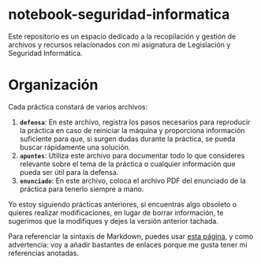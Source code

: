# notebook-seguridad-informatica
Este repositorio es un espacio dedicado a la recopilación y gestión de archivos y recursos relacionados con mi asignatura de Legislación y Seguridad Informática.

# Organización
Cada práctica constará de varios archivos:
1. **`defensa`**: En este archivo, registra los pasos necesarios para reproducir la práctica en caso de reiniciar la máquina y proporciona información suficiente para que, si surgen dudas durante la práctica, se pueda buscar rápidamente una solución.
2. **`apuntes`**: Utiliza este archivo para documentar todo lo que consideres relevante sobre el tema de la práctica o cualquier información que pueda ser útil para la defensa.
3. **`enunciado`**: En este archivo, coloca el archivo PDF del enunciado de la práctica para tenerlo siempre a mano.

Yo estoy siguiendo prácticas anteriores, si encuentras algo obsoleto o quieres realizar modificaciones, en lugar de borrar información, te sugerimos que la modifiques y dejes la versión anterior tachada. 

Para referenciar la sintaxis de Markdown, puedes usar [esta página](https://docs.github.com/es/get-started/writing-on-github/getting-started-with-writing-and-formatting-on-github/basic-writing-and-formatting-syntax), y como advertencia: voy a añadir bastantes de enlaces porque me gusta tener mi referencias anotadas.





